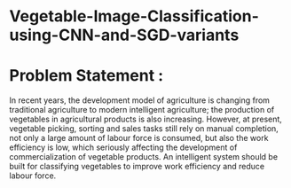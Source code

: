# Vegetable-Image-Classification-using-CNN-and-SGD-variants
# Problem Statement : 
In recent years, the development model of agriculture  is changing from traditional agriculture to modern intelligent agriculture; the production of vegetables in agricultural products is also increasing. However, at present, vegetable picking, sorting and sales tasks still rely on manual completion, not only a large amount of labour force is consumed, but also the work efficiency is low, which seriously affecting the development of commercialization of vegetable products. 
An intelligent system should be built for classifying vegetables to improve work efficiency and reduce labour force.
